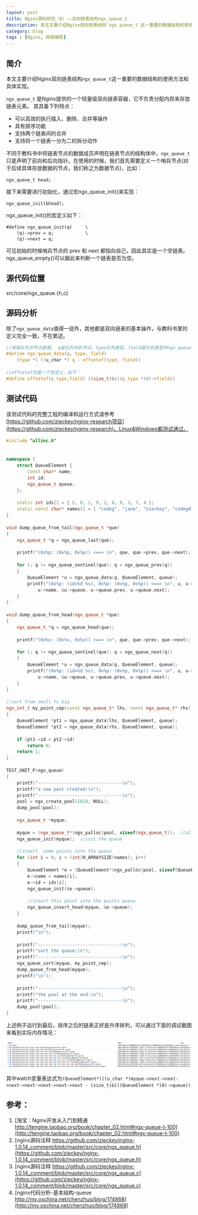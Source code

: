 ```yaml
---
layout: post
title: Nginx源码研究（6）——双向链表结构ngx_queue_t
description: 本文主要介绍Nginx双向链表结构`ngx_queue_t`这一重要的数据结构的使用方法和具体实现。`ngx_queue_t` 是Nginx提供的一个轻量级双向链表容器，它不负责分配内存来存放链表元素。
category: blog
tags : [Nginx, 网络编程]
---
```


## 简介

本文主要介绍Nginx双向链表结构`ngx_queue_t`这一重要的数据结构的使用方法和具体实现。

`ngx_queue_t` 是Nginx提供的一个轻量级双向链表容器，它不负责分配内存来存放链表元素。
其具备下列特点：

- 可以高效的执行插入、删除、合并等操作
- 具有排序功能
- 支持两个链表间的合并
- 支持将一个链表一分为二的拆分动作

不同于教科书中将链表节点的数据成员声明在链表节点的结构体中，`ngx_queue_t`只是声明了前向和后向指针。在使用的时候，我们首先需要定义一个哨兵节点(对于后续具体存放数据的节点，我们称之为数据节点)，比如：

	ngx_queue_t head;

接下来需要进行初始化，通过宏ngx_queue_init()来实现：

	ngx_queue_init(&head);

ngx_queue_init()的宏定义如下：

	#define ngx_queue_init(q)     \
	    (q)->prev = q;            \
	    (q)->next = q;

可见初始的时候哨兵节点的 prev 和 next 都指向自己，因此其实是一个空链表。ngx_queue_empty()可以据此来判断一个链表是否为空。



## 源代码位置

src/core/ngx_queue.{h,c}

## 源码分析

除了`ngx_queue_data`值得一说外，其他都是双向链表的基本操作，与教科书里的定义完全一致，不在累述。

```C
//获取队列中节点数据， q是队列中的节点，type队列类型，field是队列类型中ngx_queue_t的元素名
#define ngx_queue_data(q, type, field)                                         \
    (type *) ((u_char *) q - offsetof(type, field))

//offsetof也是一个宏定义，如下：
#define offsetof(p_type,field) ((size_t)&(((p_type *)0)->field))
```

## 测试代码

该测试代码的完整工程的编译和运行方式请参考 [https://github.com/zieckey/nginx-research项目](https://github.com/zieckey/nginx-research)。Linux&Windows都测试通过。

```C++
#include "allinc.h"


namespace {
    struct QueueElement {
        const char* name;
        int id;
        ngx_queue_t queue;
    };

    static int ids[] = { 5, 8, 1, 9, 2, 6, 0, 3, 7, 4 };
    static const char* names[] = { "codeg", "jane", "zieckey", "codeg4", "codeg5", "codeg6", "codeg7", "codeg8", "codeg9", "codeg10" };
}

void dump_queue_from_tail(ngx_queue_t *que)
{
    ngx_queue_t *q = ngx_queue_last(que);

    printf("(0x%p: (0x%p, 0x%p)) <==> \n", que, que->prev, que->next);

    for (; q != ngx_queue_sentinel(que); q = ngx_queue_prev(q))
    {
        QueueElement *u = ngx_queue_data(q, QueueElement, queue);
        printf("(0x%p: (id=%d %s), 0x%p: (0x%p, 0x%p)) <==> \n", u, u->id,
            u->name, &u->queue, u->queue.prev, u->queue.next);
    }
}

void dump_queue_from_head(ngx_queue_t *que)
{
    ngx_queue_t *q = ngx_queue_head(que);

    printf("(0x%x: (0x%x, 0x%x)) <==> \n", que, que->prev, que->next);

    for (; q != ngx_queue_sentinel(que); q = ngx_queue_next(q))
    {
        QueueElement *u = ngx_queue_data(q, QueueElement, queue);
        printf("(0x%p: (id=%d %s), 0x%p: (0x%p, 0x%p)) <==> \n", u, u->id,
            u->name, &u->queue, u->queue.prev, u->queue.next);
    }
}

//sort from small to big  
ngx_int_t my_point_cmp(const ngx_queue_t* lhs, const ngx_queue_t* rhs)
{
    QueueElement *pt1 = ngx_queue_data(lhs, QueueElement, queue);
    QueueElement *pt2 = ngx_queue_data(rhs, QueueElement, queue);

    if (pt1->id < pt2->id)
        return 0;
    return 1;
}

TEST_UNIT_P(ngx_queue)
{
    printf("--------------------------------\n");
    printf("a new pool created:\n");
    printf("--------------------------------\n");
    pool = ngx_create_pool(1024, NULL);
    dump_pool(pool);

    ngx_queue_t *myque;

    myque = (ngx_queue_t*)ngx_palloc(pool, sizeof(ngx_queue_t));  //alloc a queue head  
    ngx_queue_init(myque);  //init the queue  

    //insert  some points into the queue  
    for (int i = 0; i < (int)H_ARRAYSIZE(names); i++)
    {
        QueueElement *e = (QueueElement*)ngx_palloc(pool, sizeof(QueueElement));
        e->name = names[i];
        e->id = ids[i];
        ngx_queue_init(&e->queue);

        //insert this point into the points queue  
        ngx_queue_insert_head(myque, &e->queue);
    }

    dump_queue_from_tail(myque);
    printf("\n");

    printf("--------------------------------\n");
    printf("sort the queue:\n");
    printf("--------------------------------\n");
    ngx_queue_sort(myque, my_point_cmp);
    dump_queue_from_head(myque);
    printf("\n");

    printf("--------------------------------\n");
    printf("the pool at the end:\n");
    printf("--------------------------------\n");
    dump_pool(pool);
}
```

上述例子运行到最后，排序之后的链表正好是升序排列，可以通过下面的调试截图来看到实际内存情况：

[![](/images/githubpages/nginx/ngx_queue_t.png)](/images/githubpages/nginx/ngx_queue_t.png)

其中watch变量表达式为`(QueueElement*)((u_char *)myque->next->next->next->next->next->next->next - (size_t)&(((QueueElement *)0)->queue))`

## 参考：

1. [淘宝：Nginx开发从入门到精通 http://tengine.taobao.org/book/chapter_02.html#ngx-queue-t-100](http://tengine.taobao.org/book/chapter_02.html#ngx-queue-t-100)
2. [nginx源码注释 https://github.com/zieckey/nginx-1.0.14_comment/blob/master/src/core/ngx_queue.h](https://github.com/zieckey/nginx-1.0.14_comment/blob/master/src/core/ngx_queue.h)
3. [nginx源码注释 https://github.com/zieckey/nginx-1.0.14_comment/blob/master/src/core/ngx_queue.c](https://github.com/zieckey/nginx-1.0.14_comment/blob/master/src/core/ngx_queue.c)
4. [nginx代码分析-基本结构-queue http://my.oschina.net/chenzhuo/blog/174868](http://my.oschina.net/chenzhuo/blog/174868)